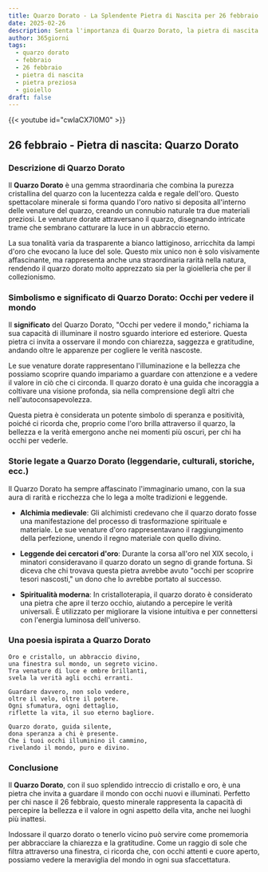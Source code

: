 ```yaml
---
title: Quarzo Dorato - La Splendente Pietra di Nascita per 26 febbraio
date: 2025-02-26
description: Senta l'importanza di Quarzo Dorato, la pietra di nascita di 26 febbraio che simboleggia Occhi per vedere il mondo. Lasci che la sua bellezza e il suo significato illuminino la sua giornata.
author: 365giorni
tags:
  - quarzo dorato
  - febbraio
  - 26 febbraio
  - pietra di nascita
  - pietra preziosa
  - gioiello
draft: false
---
```


{{< youtube id="cwIaCX7I0M0" >}}

## 26 febbraio - Pietra di nascita: Quarzo Dorato

### Descrizione di Quarzo Dorato

Il **Quarzo Dorato** è una gemma straordinaria che combina la purezza cristallina del quarzo con la lucentezza calda e regale dell'oro. Questo spettacolare minerale si forma quando l'oro nativo si deposita all'interno delle venature del quarzo, creando un connubio naturale tra due materiali preziosi. Le venature dorate attraversano il quarzo, disegnando intricate trame che sembrano catturare la luce in un abbraccio eterno.

La sua tonalità varia da trasparente a bianco lattiginoso, arricchita da lampi d'oro che evocano la luce del sole. Questo mix unico non è solo visivamente affascinante, ma rappresenta anche una straordinaria rarità nella natura, rendendo il quarzo dorato molto apprezzato sia per la gioielleria che per il collezionismo.

### Simbolismo e significato di Quarzo Dorato: Occhi per vedere il mondo

Il **significato** del Quarzo Dorato, "Occhi per vedere il mondo," richiama la sua capacità di illuminare il nostro sguardo interiore ed esteriore. Questa pietra ci invita a osservare il mondo con chiarezza, saggezza e gratitudine, andando oltre le apparenze per cogliere le verità nascoste.

Le sue venature dorate rappresentano l'illuminazione e la bellezza che possiamo scoprire quando impariamo a guardare con attenzione e a vedere il valore in ciò che ci circonda. Il quarzo dorato è una guida che incoraggia a coltivare una visione profonda, sia nella comprensione degli altri che nell'autoconsapevolezza.

Questa pietra è considerata un potente simbolo di speranza e positività, poiché ci ricorda che, proprio come l'oro brilla attraverso il quarzo, la bellezza e la verità emergono anche nei momenti più oscuri, per chi ha occhi per vederle.

### Storie legate a Quarzo Dorato (leggendarie, culturali, storiche, ecc.)

Il Quarzo Dorato ha sempre affascinato l'immaginario umano, con la sua aura di rarità e ricchezza che lo lega a molte tradizioni e leggende.

- **Alchimia medievale**: Gli alchimisti credevano che il quarzo dorato fosse una manifestazione del processo di trasformazione spirituale e materiale. Le sue venature d'oro rappresentavano il raggiungimento della perfezione, unendo il regno materiale con quello divino.
    
- **Leggende dei cercatori d'oro**: Durante la corsa all'oro nel XIX secolo, i minatori consideravano il quarzo dorato un segno di grande fortuna. Si diceva che chi trovava questa pietra avrebbe avuto "occhi per scoprire tesori nascosti," un dono che lo avrebbe portato al successo.
    
- **Spiritualità moderna**: In cristalloterapia, il quarzo dorato è considerato una pietra che apre il terzo occhio, aiutando a percepire le verità universali. È utilizzato per migliorare la visione intuitiva e per connettersi con l'energia luminosa dell'universo.
    

### Una poesia ispirata a Quarzo Dorato

```
Oro e cristallo, un abbraccio divino,  
una finestra sul mondo, un segreto vicino.  
Tra venature di luce e ombre brillanti,  
svela la verità agli occhi erranti.  

Guardare davvero, non solo vedere,  
oltre il velo, oltre il potere.  
Ogni sfumatura, ogni dettaglio,  
riflette la vita, il suo eterno bagliore.  

Quarzo dorato, guida silente,  
dona speranza a chi è presente.  
Che i tuoi occhi illuminino il cammino,  
rivelando il mondo, puro e divino.
```

### Conclusione

Il **Quarzo Dorato**, con il suo splendido intreccio di cristallo e oro, è una pietra che invita a guardare il mondo con occhi nuovi e illuminati. Perfetto per chi nasce il 26 febbraio, questo minerale rappresenta la capacità di percepire la bellezza e il valore in ogni aspetto della vita, anche nei luoghi più inattesi.

Indossare il quarzo dorato o tenerlo vicino può servire come promemoria per abbracciare la chiarezza e la gratitudine. Come un raggio di sole che filtra attraverso una finestra, ci ricorda che, con occhi attenti e cuore aperto, possiamo vedere la meraviglia del mondo in ogni sua sfaccettatura.
